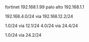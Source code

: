 
fortinet 192.168.1.99
palo alto 192.168.1.1



192.168.4.0/24 via 192.168.12.2/24

1.0/24 via 12.1/24
4.0/24 via 24.4/24

1.0/24 via 24.2/24